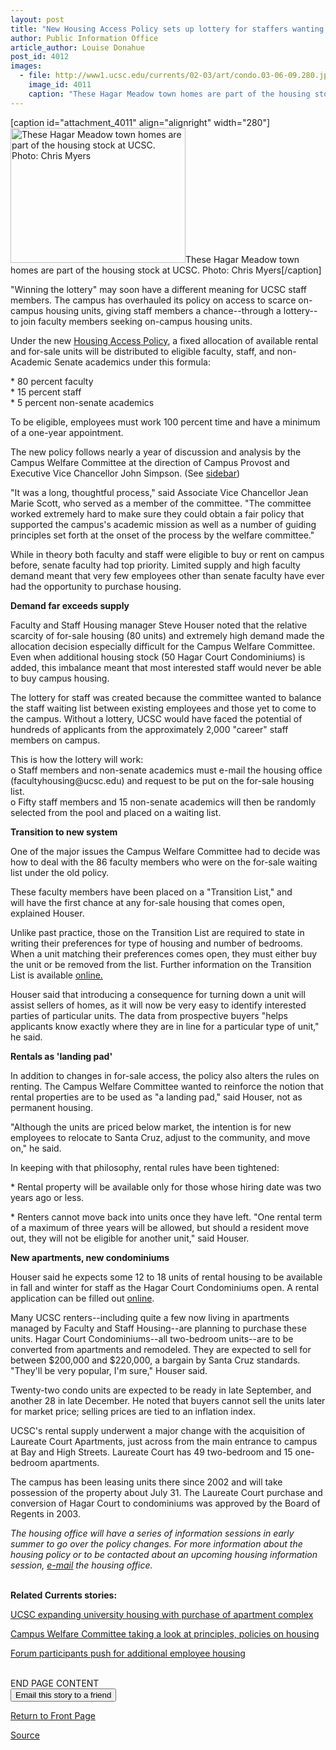 ```yaml
---
layout: post
title: "New Housing Access Policy sets up lottery for staffers wanting to buy"
author: Public Information Office
article_author: Louise Donahue
post_id: 4012
images:
  - file: http://www1.ucsc.edu/currents/02-03/art/condo.03-06-09.280.jpg
    image_id: 4011
    caption: "These Hagar Meadow town homes are part of the housing stock at UCSC. Photo: Chris Myers"
---
```


[caption id="attachment_4011" align="alignright" width="280"]<a href="http://dev-ucsc-news.pantheonsite.io/wp-content/uploads/2003/06/condo.03-06-09.280.jpg"><img class="size-full wp-image-4011" src="http://dev-ucsc-news.pantheonsite.io/wp-content/uploads/2003/06/condo.03-06-09.280.jpg" alt="These Hagar Meadow town homes are part of the housing stock at UCSC. Photo: Chris Myers" width="280" height="216" /></a>These Hagar Meadow town homes are part of the housing stock at UCSC. Photo: Chris Myers[/caption]
<p>
  "Winning the lottery" may soon have a different meaning for UCSC staff members. The campus has overhauled its policy on access to scarce on-campus housing units, giving staff members a chance--through a lottery--to join faculty members seeking on-campus housing units.
</p>
<p>
  Under the new <a href="http://planning.ucsc.edu/pac/MtgNotes/cwc/attach/CWC_Concept_Paper_Draft_3-26.pdf">Housing Access Policy</a>, a fixed allocation of available rental and for-sale units will be distributed to eligible faculty, staff, and non-Academic Senate academics under this formula:<br>
</p>
<p>
  * 80 percent faculty<br>
  * 15 percent staff<br>
  * 5 percent non-senate academics<br>
</p>
<p>
  To be eligible, employees must work 100 percent time and have a minimum of a one-year appointment.<br>
</p>
<p>
  The new policy follows nearly a year of discussion and analysis by the Campus Welfare Committee at the direction of Campus Provost and Executive Vice Chancellor John Simpson. (See <a href="http://www.ucsc.edu/currents/02-03/06-09/housing_sidebar.html">sidebar</a>)<br>
</p>
<p>
  "It was a long, thoughtful process," said Associate Vice Chancellor Jean Marie Scott, who served as a member of the committee. "The committee worked extremely hard to make sure they could obtain a fair policy that supported the campus's academic mission as well as a number of guiding principles set forth at the onset of the process by the welfare committee."<br>
</p>
<p>
  While in theory both faculty and staff were eligible to buy or rent on campus before, senate faculty had top priority. Limited supply and high faculty demand meant that very few employees other than senate faculty have ever had the opportunity to purchase housing.<br>
</p>
<p>
  <b>Demand far exceeds supply</b><br>
</p>
<p>
  Faculty and Staff Housing manager Steve Houser noted that the relative scarcity of for-sale housing (80 units) and extremely high demand made the allocation decision especially difficult for the Campus Welfare Committee. Even when additional housing stock (50 Hagar Court Condominiums) is added, this imbalance meant that most interested staff would never be able to buy campus housing.<br>
</p>
<p>
  The lottery for staff was created because the committee wanted to balance the staff waiting list between existing employees and those yet to come to the campus. Without a lottery, UCSC would have faced the potential of hundreds of applicants from the approximately 2,000 "career" staff members on campus.<br>
</p>
<p>
  This is how the lottery will work:<br>
  o Staff members and non-senate academics must e-mail the housing office (facultyhousing@ucsc.edu) and request to be put on the for-sale housing list.<br>
  o Fifty staff members and 15 non-senate academics will then be randomly selected from the pool and placed on a waiting list.<br>
</p>
<p>
  <b>Transition to new system</b><br>
</p>
<p>
  One of the major issues the Campus Welfare Committee had to decide was how to deal with the 86 faculty members who were on the for-sale waiting list under the old policy.<br>
</p>
<p>
  These faculty members have been placed on a "Transition List," and<br>
  will have the first chance at any for-sale housing that comes open, explained Houser.<br>
</p>
<p>
  Unlike past practice, those on the Transition List are required to state in writing their preferences for type of housing and number of bedrooms. When a unit matching their preferences comes open, they must either buy the unit or be removed from the list. Further information on the Transition List is available <a href="http://www.housing.ucsc.edu/housing/facaparts_transition_list_meeting_presentation.pdf">online.</a><br>
</p>
<p>
  Houser said that introducing a consequence for turning down a unit will assist sellers of homes, as it will now be very easy to identify interested parties of particular units. The data from prospective buyers "helps applicants know exactly where they are in line for a particular type of unit," he said.<br>
</p>
<p>
  <b>Rentals as 'landing pad'</b><br>
</p>
<p>
  In addition to changes in for-sale access, the policy also alters the rules on renting. The Campus Welfare Committee wanted to reinforce the notion that rental properties are to be used as "a landing pad," said Houser, not as permanent housing.<br>
</p>
<p>
  "Although the units are priced below market, the intention is for new employees to relocate to Santa Cruz, adjust to the community, and move on," he said.<br>
</p>
<p>
  In keeping with that philosophy, rental rules have been tightened:<br>
</p>
<p>
  * Rental property will be available only for those whose hiring date was two years ago or less.<br>
</p>
<p>
  * Renters cannot move back into units once they have left. "One rental term of a maximum of three years will be allowed, but should a resident move out, they will not be eligible for another unit," said Houser.<br>
</p>
<p>
  <b>New apartments, new condominiums</b><br>
</p>
<p>
  Houser said he expects some 12 to 18 units of rental housing to be available in fall and winter for staff as the Hagar Court Condominiums open. A rental application can be filled out <a href="http://www.housing.ucsc.edu/housing/facaparts.html">online</a>.<br>
</p>
<p>
  Many UCSC renters--including quite a few now living in apartments managed by Faculty and Staff Housing--are planning to purchase these units. Hagar Court Condominiums--all two-bedroom units--are to be converted from apartments and remodeled. They are expected to sell for between $200,000 and $220,000, a bargain by Santa Cruz standards. "They'll be very popular, I'm sure," Houser said.<br>
</p>
<p>
  Twenty-two condo units are expected to be ready in late September, and another 28 in late December. He noted that buyers cannot sell the units later for market price; selling prices are tied to an inflation index.<br>
</p>
<p>
  UCSC's rental supply underwent a major change with the acquisition of Laureate Court Apartments, just across from the main entrance to campus at Bay and High Streets. Laureate Court has 49 two-bedroom and 15 one-bedroom apartments.
</p>
<p>
  The campus has been leasing units there since 2002 and will take possession of the property about July 31. The Laureate Court purchase and conversion of Hagar Court to condominiums was approved by the Board of Regents in 2003.<br>
</p>
<p>
  <i>The housing office will have a series of information sessions in early summer to go over the policy changes. For more information about the housing policy or to be contacted about an upcoming housing information session, <a href="mailto:facultyhousing@ucsc.edu">e-mail</a> the housing office.</i><br>
  <br>
</p>
<p>
  <b>Related Currents stories:</b>
</p>
<p>
  <a href="http://www.ucsc.edu/currents/01-02/04-15/housing.html">UCSC expanding university housing with purchase of apartment complex</a><br>
</p>
<p>
  <a href="http://www.ucsc.edu/currents/01-02/04-22/housing_meeting.html">Campus Welfare Committee taking a look at principles, policies on housing</a><br>
</p>
<p>
  <a href="http://www.ucsc.edu/currents/01-02/05-27/housing.html">Forum participants push for additional employee housing</a><br>
  <br>
</p>
<p>
  END PAGE CONTENT<br>
  <input name="t1" size="-1" type="hidden"> <input name="SUBMIT" type="submit" value="Email this story to a friend">
</p>
<p>
  <a href="http://currents.ucsc.edu/">Return to Front Page</a>
</p>
<p><a href="http://www1.ucsc.edu/currents/02-03/06-09/housing.html" title="Permalink to housing">Source</a></p>
